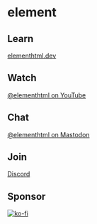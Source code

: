 # element

## Learn
[elementhtml.dev](https://elementhtml.dev)

## Watch
[@elementhtml on YouTube](https://www.youtube.com/@elementhtml)

## Chat
[@elementhtml on Mastodon](https://mastodon.social/@elementhtml)

## Join
[Discord](https://discord.gg/mxgTJ9Y3SP)

## Sponsor
[![ko-fi](https://ko-fi.com/img/githubbutton_sm.svg)](https://ko-fi.com/Q5Q6QVCYE)

